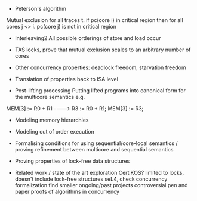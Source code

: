 


* Peterson's algorithm

Mutual exclusion
for all traces t.
if pc(core i) in critical region then for all cores j <> i. pc(core j) is not in critical region


* Interleaving2
 All possible orderings of store and load occur
 
 * TAS locks, prove that mutual exclusion scales to an arbitrary number of cores
 
 * Other concurrency properties: deadlock freedom, starvation freedom
 
 * Translation of properties back to ISA level
 
 * Post-lifting processing
  Putting lifted programs into canonical form for the multicore semantics
  e.g.
  
  MEM[3] := R0 + R1  ----> R3 := R0 + R1; MEM[3] := R3;
  
* Modeling memory hierarchies

* Modeling out of order execution

* Formalising conditions for using sequential/core-local semantics / proving refinement between multicore and sequential semantics

* Proving properties of lock-free data structures

* Related work / state of the art exploration
    CertiKOS? limited to locks, doesn't include lock-free structures
    seL4, check concurrency formalization
    find smaller ongoing/past projects
    controversial pen and paper proofs of algorithms in concurrency
